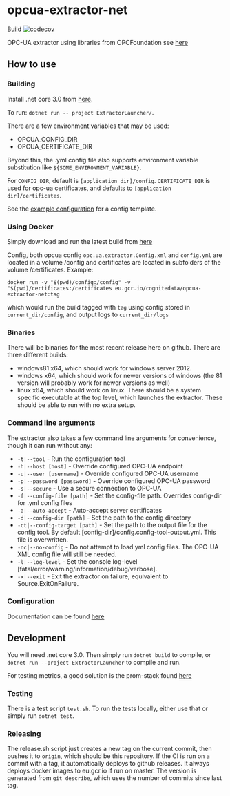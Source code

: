 # opcua-extractor-net
[Build](https://cd.jenkins.cognite.ai/job/cognitedata-cd/job/opcua-extractor-net/job/master) 
[![codecov](https://codecov.io/gh/cognitedata/opcua-extractor-net/branch/master/graph/badge.svg?token=SS8CBL93bW)](https://codecov.io/gh/cognitedata/opcua-extractor-net)

OPC-UA extractor using libraries from OPCFoundation see [here](https://github.com/OPCFoundation/UA-.NETStandard)

## How to use

### Building
Install .net core 3.0 from [here](https://dotnet.microsoft.com/download).

To run:
`dotnet run -- project ExtractorLauncher/`.

There are a few environment variables that may be used:
 - OPCUA_CONFIG_DIR
 - OPCUA_CERTIFICATE_DIR

Beyond this, the .yml config file also supports environment variable substitution like `${SOME_ENVIRONMENT_VARIABLE}`.

For `CONFIG_DIR`, default is `[application dir]/config`. `CERTIFICATE_DIR` is used for opc-ua certificates, and defaults to `[application dir]/certificates`.

See the [example configuration](config/config.example.yml) for a config template.

### Using Docker
Simply download and run the latest build from [here](https://console.cloud.google.com/gcr/images/cognitedata/EU/opcua-extractor-net?gcrImageListsize=30)

Config, both opcua config `opc.ua.extractor.Config.xml` and `config.yml` are located in a volume /config and certificates are located in subfolders of the volume /certificates. Example:

`docker run -v "$(pwd)/config:/config" -v "$(pwd)/certificates:/certificates eu.gcr.io/cognitedata/opcua-extractor-net:tag`

which would run the build tagged with `tag` using config stored in `current_dir/config`, and output logs to `current_dir/logs`

### Binaries
There will be binaries for the most recent release here on github. There are three different builds:
 - windows81 x64, which should work for windows server 2012.
 - windows x64, which should work for newer versions of windows (the 81 version will probably work for newer versions as well)
 - linux x64, which should work on linux.
There should be a system specific executable at the top level, which launches the extractor. These should be able to run with no extra setup.

### Command line arguments
The extractor also takes a few command line arguments for convenience, though it can run without any:
 - `-t|--tool` - Run the configuration tool
 - `-h|--host [host]` - Override configured OPC-UA endpoint
 - `-u|--user [username]` - Override configured OPC-UA username
 - `-p|--password [password]` - Override configured OPC-UA password
 - `-s|--secure` - Use a secure connection to OPC-UA
 - `-f|--config-file [path]` - Set the config-file path. Overrides config-dir for .yml config files
 - `-a|--auto-accept` - Auto-accept server certificates
 - `-d|--config-dir [path]` - Set the path to the config directory
 - `-ct|--config-target [path]` - Set the path to the output file for the config tool. By default [config-dir]/config.config-tool-output.yml. This file is overwritten.
 - `-nc|--no-config` - Do not attempt to load yml config files. The OPC-UA XML config file will still be needed.
 - `-l|--log-level` - Set the console log-level [fatal/error/warning/information/debug/verbose].
 - `-x|--exit` - Exit the extractor on failure, equivalent to Source.ExitOnFailure.

### Configuration
Documentation can be found [here](https://cognitedata.atlassian.net/wiki/spaces/DSC/pages/1049264826/OPC+UA+Extractor)

## Development
You will need .net core 3.0. Then simply run `dotnet build` to compile,
or `dotnet run --project ExtractorLauncher` to compile and run.

For testing metrics, a good solution is the prom-stack found [here](https://github.com/evnsio/prom-stack)

### Testing
There is a test script `test.sh`. To run the tests locally, either use that or simply run `dotnet test`.

### Releasing
The release.sh script just creates a new tag on the current commit, then pushes it to `origin`, which should be this repository. If the CI is run on a commit with a tag, it automatically
deploys to github releases. It always deploys docker images to eu.gcr.io if run on master. The version is generated from `git describe`, which uses the number of commits since last tag.
